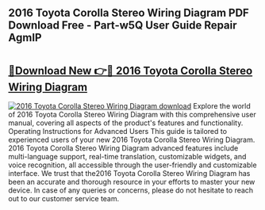 ## 2016 Toyota Corolla Stereo Wiring Diagram PDF Download Free - Part-w5Q User Guide Repair AgmIP

# <h2><a href="http://dfpu5e.blite.top/?on=2016+Toyota+Corolla+Stereo+Wiring+Diagram">🔗Download New 👉🔴 2016 Toyota Corolla Stereo Wiring Diagram</a></h2>

[![2016 Toyota Corolla Stereo Wiring Diagram download](https://i.imgur.com/lujVjoI.png)](http://dfpu5e.blite.top/?on=2016+Toyota+Corolla+Stereo+Wiring+Diagram)
Explore the world of 2016 Toyota Corolla Stereo Wiring Diagram with this comprehensive user manual, covering all aspects of the product's features and functionality. Operating Instructions for Advanced Users This guide is tailored to experienced users of your new 2016 Toyota Corolla Stereo Wiring Diagram. 2016 Toyota Corolla Stereo Wiring Diagram advanced features include multi-language support, real-time translation, customizable widgets, and voice recognition, all accessible through the user-friendly and customizable interface. We trust that the2016 Toyota Corolla Stereo Wiring Diagram has been an accurate and thorough resource in your efforts to master your new device. In case of any queries or concerns, please do not hesitate to reach out to our customer service team.
